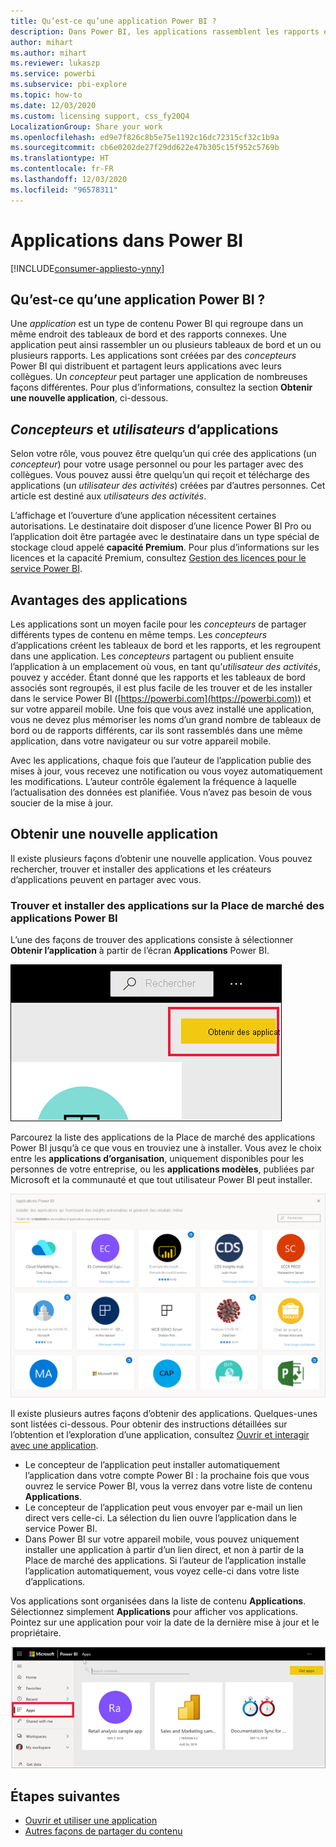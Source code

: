 ```yaml
---
title: Qu’est-ce qu’une application Power BI ?
description: Dans Power BI, les applications rassemblent les rapports et tableaux de bord associés dans un même emplacement.
author: mihart
ms.author: mihart
ms.reviewer: lukaszp
ms.service: powerbi
ms.subservice: pbi-explore
ms.topic: how-to
ms.date: 12/03/2020
ms.custom: licensing support, css_fy20Q4
LocalizationGroup: Share your work
ms.openlocfilehash: ed9e7f826c8b5e75e1192c16dc72315cf32c1b9a
ms.sourcegitcommit: cb6e0202de27f29dd622e47b305c15f952c5769b
ms.translationtype: HT
ms.contentlocale: fr-FR
ms.lasthandoff: 12/03/2020
ms.locfileid: "96578311"
---
```

# <a name="apps-in-power-bi"></a>Applications dans Power BI

[!INCLUDE[consumer-appliesto-ynny](../includes/consumer-appliesto-ynny.md)]


## <a name="what-is-a-power-bi-app"></a>Qu’est-ce qu’une application Power BI ?
Une *application* est un type de contenu Power BI qui regroupe dans un même endroit des tableaux de bord et des rapports connexes. Une application peut ainsi rassembler un ou plusieurs tableaux de bord et un ou plusieurs rapports. Les applications sont créées par des *concepteurs* Power BI qui distribuent et partagent leurs applications avec leurs collègues. Un *concepteur* peut partager une application de nombreuses façons différentes. Pour plus d’informations, consultez la section **Obtenir une nouvelle application**, ci-dessous. 


## <a name="app-designers-and-app-users"></a>*Concepteurs* et *utilisateurs* d’applications
Selon votre rôle, vous pouvez être quelqu’un qui crée des applications (un *concepteur*) pour votre usage personnel ou pour les partager avec des collègues. Vous pouvez aussi être quelqu’un qui reçoit et télécharge des applications (un *utilisateur des activités*) créées par d’autres personnes. Cet article est destiné aux *utilisateurs des activités*.

L’affichage et l’ouverture d’une application nécessitent certaines autorisations. Le destinataire doit disposer d’une licence Power BI Pro ou l’application doit être partagée avec le destinataire dans un type spécial de stockage cloud appelé **capacité Premium**. Pour plus d’informations sur les licences et la capacité Premium, consultez [Gestion des licences pour le service Power BI](end-user-license.md).

## <a name="advantages-of-apps"></a>Avantages des applications
Les applications sont un moyen facile pour les *concepteurs* de partager différents types de contenu en même temps. Les *concepteurs* d’applications créent les tableaux de bord et les rapports, et les regroupent dans une application. Les *concepteurs* partagent ou publient ensuite l’application à un emplacement où vous, en tant qu’*utilisateur des activités*, pouvez y accéder. Étant donné que les rapports et les tableaux de bord associés sont regroupés, il est plus facile de les trouver et de les installer dans le service Power BI ([https://powerbi.com](https://powerbi.com)) et sur votre appareil mobile. Une fois que vous avez installé une application, vous ne devez plus mémoriser les noms d’un grand nombre de tableaux de bord ou de rapports différents, car ils sont rassemblés dans une même application, dans votre navigateur ou sur votre appareil mobile.

Avec les applications, chaque fois que l’auteur de l’application publie des mises à jour, vous recevez une notification ou vous voyez automatiquement les modifications. L’auteur contrôle également la fréquence à laquelle l’actualisation des données est planifiée. Vous n’avez pas besoin de vous soucier de la mise à jour. 

<!-- add conceptual art -->
## <a name="get-a-new-app"></a>Obtenir une nouvelle application
Il existe plusieurs façons d’obtenir une nouvelle application. Vous pouvez rechercher, trouver et installer des applications et les créateurs d’applications peuvent en partager avec vous. 

### <a name="find-and-install-apps-from-the-power-bi-apps-marketplace"></a>Trouver et installer des applications sur la Place de marché des applications Power BI
L’une des façons de trouver des applications consiste à sélectionner **Obtenir l’application** à partir de l’écran **Applications** Power BI. 

![Capture de l’écran Applications montrant l’icône Obtenir l’application](./media/end-user-apps/power-bi-get-apps-button.png)

Parcourez la liste des applications de la Place de marché des applications Power BI jusqu’à ce que vous en trouviez une à installer. Vous avez le choix entre les **applications d’organisation**, uniquement disponibles pour les personnes de votre entreprise, ou les **applications modèles**, publiées par Microsoft et la communauté et que tout utilisateur Power BI peut installer. 

![Place de marché des applications Power BI](./media/end-user-apps/power-bi-app-marketplace.png)

Il existe plusieurs autres façons d’obtenir des applications. Quelques-unes sont listées ci-dessous. Pour obtenir des instructions détaillées sur l’obtention et l’exploration d’une application, consultez [Ouvrir et interagir avec une application](end-user-app-view.md).

* Le concepteur de l’application peut installer automatiquement l’application dans votre compte Power BI : la prochaine fois que vous ouvrez le service Power BI, vous la verrez dans votre liste de contenu **Applications**. 
* Le concepteur de l’application peut vous envoyer par e-mail un lien direct vers celle-ci. La sélection du lien ouvre l’application dans le service Power BI.
* Dans Power BI sur votre appareil mobile, vous pouvez uniquement installer une application à partir d’un lien direct, et non à partir de la Place de marché des applications. Si l’auteur de l’application installe l’application automatiquement, vous voyez celle-ci dans votre liste d’applications. 


Vos applications sont organisées dans la liste de contenu **Applications**. Sélectionnez simplement **Applications** pour afficher vos applications. Pointez sur une application pour voir la date de la dernière mise à jour et le propriétaire. 

![Applications dans Power BI](./media/end-user-apps/power-bi-apps.png)


## <a name="next-steps"></a>Étapes suivantes
* [Ouvrir et utiliser une application](end-user-app-view.md)
* [Autres façons de partager du contenu](end-user-shared-with-me.md)


